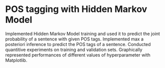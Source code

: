 # POS tagging with Hidden Markov Model
Implemented Hidden Markov Model training and used it to predict the joint probability of a sentence with given POS tags. 
Implemented max a posteriori inference to predict the POS tags of a sentence. 
Conducted quantitive experiments on training and validation sets. 
Graphically represented performances of different values of hyperparameter with Matplotlib.
